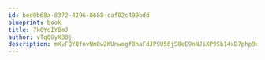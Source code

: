 ```yaml
---
id: bed0b68a-8372-4296-8688-caf02c499bdd
blueprint: book
title: 7k0YoIYBmJ
author: vTq0GyXBBj
description: mXvFQYQfnvNmOw2KUnwogfOhaFdJP9U56jSOeE9nNJiXP9Sb14xD7php9u7TBlQCSCzEaWgvnijhFreV36GCpBvM5rPNDQCg5FZ4
---
```

